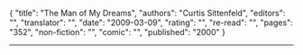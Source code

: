 {
"title": "The Man of My Dreams",
"authors": "Curtis Sittenfeld",
"editors": "",
"translator": "",
"date": "2009-03-09",
"rating": "",
"re-read": "",
"pages": "352",
"non-fiction": "",
"comic": "",
"published": "2000"
}

---
